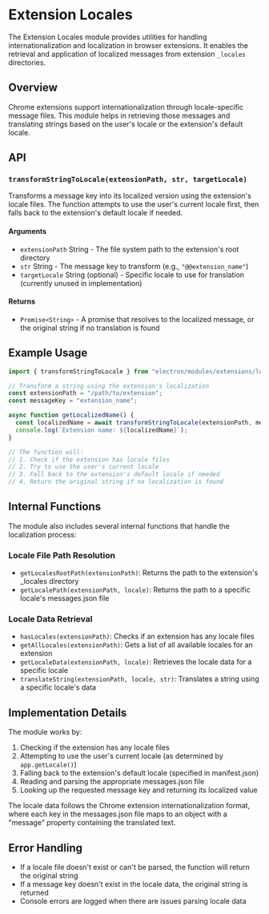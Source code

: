# Extension Locales

The Extension Locales module provides utilities for handling internationalization and localization in browser extensions. It enables the retrieval and application of localized messages from extension `_locales` directories.

## Overview

Chrome extensions support internationalization through locale-specific message files. This module helps in retrieving those messages and translating strings based on the user's locale or the extension's default locale.

## API

### `transformStringToLocale(extensionPath, str, targetLocale)`

Transforms a message key into its localized version using the extension's locale files. The function attempts to use the user's current locale first, then falls back to the extension's default locale if needed.

#### Arguments

- `extensionPath` String - The file system path to the extension's root directory
- `str` String - The message key to transform (e.g., `"@@extension_name"`)
- `targetLocale` String (optional) - Specific locale to use for translation (currently unused in implementation)

#### Returns

- `Promise<String>` - A promise that resolves to the localized message, or the original string if no translation is found

## Example Usage

```typescript
import { transformStringToLocale } from "electron/modules/extensions/locales";

// Transform a string using the extension's localization
const extensionPath = "/path/to/extension";
const messageKey = "extension_name";

async function getLocalizedName() {
  const localizedName = await transformStringToLocale(extensionPath, messageKey);
  console.log(`Extension name: ${localizedName}`);
}

// The function will:
// 1. Check if the extension has locale files
// 2. Try to use the user's current locale
// 3. Fall back to the extension's default locale if needed
// 4. Return the original string if no localization is found
```

## Internal Functions

The module also includes several internal functions that handle the localization process:

### Locale File Path Resolution

- `getLocalesRootPath(extensionPath)`: Returns the path to the extension's \_locales directory
- `getLocalePath(extensionPath, locale)`: Returns the path to a specific locale's messages.json file

### Locale Data Retrieval

- `hasLocales(extensionPath)`: Checks if an extension has any locale files
- `getAllLocales(extensionPath)`: Gets a list of all available locales for an extension
- `getLocaleData(extensionPath, locale)`: Retrieves the locale data for a specific locale
- `translateString(extensionPath, locale, str)`: Translates a string using a specific locale's data

## Implementation Details

The module works by:

1. Checking if the extension has any locale files
2. Attempting to use the user's current locale (as determined by `app.getLocale()`)
3. Falling back to the extension's default locale (specified in manifest.json)
4. Reading and parsing the appropriate messages.json file
5. Looking up the requested message key and returning its localized value

The locale data follows the Chrome extension internationalization format, where each key in the messages.json file maps to an object with a "message" property containing the translated text.

## Error Handling

- If a locale file doesn't exist or can't be parsed, the function will return the original string
- If a message key doesn't exist in the locale data, the original string is returned
- Console errors are logged when there are issues parsing locale data
